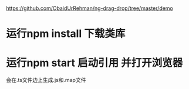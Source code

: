 #

https://github.com/ObaidUrRehman/ng-drag-drop/tree/master/demo

# 运行npm install 下载类库

# 运行npm start 启动引用 并打开浏览器
会在.ts文件边上生成.js和.map文件

